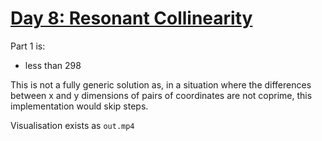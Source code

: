 # [Day 8: Resonant Collinearity](https://adventofcode.com/2024/day/8)

Part 1 is:
* less than 298

This is not a fully generic solution as, in a situation where the differences between x and y dimensions of pairs of coordinates are not coprime, this implementation would skip steps.

Visualisation exists as `out.mp4`

